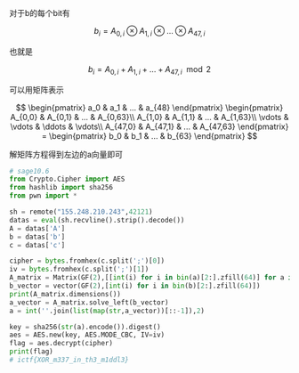 对于b的每个bit有


$$
b_i = A_{0,i} \otimes A_{1,i} \otimes ...\otimes A_{47,i}
$$


也就是


$$
b_i = A_{0,i} + A_{1,i} + ...+ A_{47,i} \mod 2
$$


可以用矩阵表示


$$
\begin{pmatrix}
a_0 & a_1 & ... & a_{48}
\end{pmatrix}
\begin{pmatrix}
A_{0,0} & A_{0,1} & ... & A_{0,63}\\
A_{1,0} & A_{1,1} & ... & A_{1,63}\\
\vdots & \vdots & \ddots & \vdots\\
A_{47,0} & A_{47,1} & ... & A_{47,63}
\end{pmatrix} = \begin{pmatrix}
b_0 & b_1 & ... & b_{63}
\end{pmatrix}
$$


解矩阵方程得到左边的a向量即可

```py
# sage10.6
from Crypto.Cipher import AES
from hashlib import sha256
from pwn import *

sh = remote("155.248.210.243",42121)
datas = eval(sh.recvline().strip().decode())
A = datas['A']
b = datas['b']
c = datas['c']

cipher = bytes.fromhex(c.split(';')[0])
iv = bytes.fromhex(c.split(';')[1])
A_matrix = Matrix(GF(2),[[int(i) for i in bin(a)[2:].zfill(64)] for a in A])
b_vector = vector(GF(2),[int(i) for i in bin(b)[2:].zfill(64)])
print(A_matrix.dimensions())
a_vector = A_matrix.solve_left(b_vector)
a = int(''.join(list(map(str,a_vector))[::-1]),2)

key = sha256(str(a).encode()).digest()
aes = AES.new(key, AES.MODE_CBC, IV=iv)
flag = aes.decrypt(cipher)
print(flag)
# ictf{XOR_m337_in_th3_m1ddl3}
```

